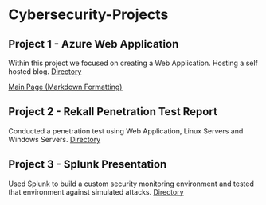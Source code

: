 # Cybersecurity-Projects

## Project 1 - Azure Web Application
Within this project we focused on creating a Web Application. Hosting a self hosted blog.
[Directory](./Project%201/)

[Main Page (Markdown Formatting)](./Project%201/rosesindex.md)

## Project 2 - Rekall Penetration Test Report 
Conducted a penetration test using Web Application, Linux Servers and Windows Servers.
[Directory](./Project%202/)

## Project 3 - Splunk Presentation
Used Splunk to build a custom security monitoring environment and tested that environment against simulated attacks.
[Directory](./Project%203/)


